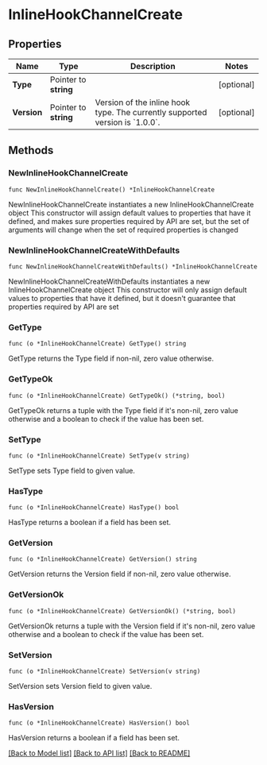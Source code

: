 # InlineHookChannelCreate

## Properties

Name | Type | Description | Notes
------------ | ------------- | ------------- | -------------
**Type** | Pointer to **string** |  | [optional] 
**Version** | Pointer to **string** | Version of the inline hook type. The currently supported version is &#x60;1.0.0&#x60;. | [optional] 

## Methods

### NewInlineHookChannelCreate

`func NewInlineHookChannelCreate() *InlineHookChannelCreate`

NewInlineHookChannelCreate instantiates a new InlineHookChannelCreate object
This constructor will assign default values to properties that have it defined,
and makes sure properties required by API are set, but the set of arguments
will change when the set of required properties is changed

### NewInlineHookChannelCreateWithDefaults

`func NewInlineHookChannelCreateWithDefaults() *InlineHookChannelCreate`

NewInlineHookChannelCreateWithDefaults instantiates a new InlineHookChannelCreate object
This constructor will only assign default values to properties that have it defined,
but it doesn't guarantee that properties required by API are set

### GetType

`func (o *InlineHookChannelCreate) GetType() string`

GetType returns the Type field if non-nil, zero value otherwise.

### GetTypeOk

`func (o *InlineHookChannelCreate) GetTypeOk() (*string, bool)`

GetTypeOk returns a tuple with the Type field if it's non-nil, zero value otherwise
and a boolean to check if the value has been set.

### SetType

`func (o *InlineHookChannelCreate) SetType(v string)`

SetType sets Type field to given value.

### HasType

`func (o *InlineHookChannelCreate) HasType() bool`

HasType returns a boolean if a field has been set.

### GetVersion

`func (o *InlineHookChannelCreate) GetVersion() string`

GetVersion returns the Version field if non-nil, zero value otherwise.

### GetVersionOk

`func (o *InlineHookChannelCreate) GetVersionOk() (*string, bool)`

GetVersionOk returns a tuple with the Version field if it's non-nil, zero value otherwise
and a boolean to check if the value has been set.

### SetVersion

`func (o *InlineHookChannelCreate) SetVersion(v string)`

SetVersion sets Version field to given value.

### HasVersion

`func (o *InlineHookChannelCreate) HasVersion() bool`

HasVersion returns a boolean if a field has been set.


[[Back to Model list]](../README.md#documentation-for-models) [[Back to API list]](../README.md#documentation-for-api-endpoints) [[Back to README]](../README.md)


